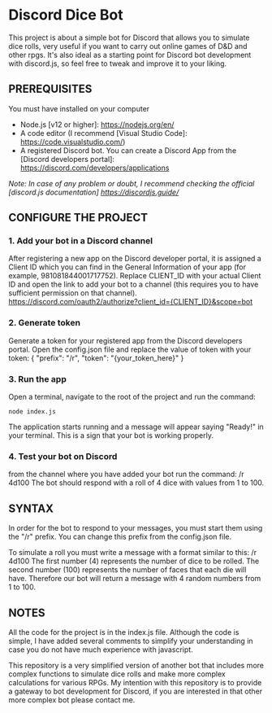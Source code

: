 # Discord Dice Bot

This project is about a simple bot for Discord that allows you to simulate dice rolls, very useful if you want to carry out online games of D&D and other rpgs. It's also ideal as a starting point for Discord bot development with discord.js, so feel free to tweak and improve it to your liking.

## PREREQUISITES

You must have installed on your computer

- Node.js [v12 or higher]: <https://nodejs.org/en/>
- A code editor (I recommend [Visual Studio Code]: <https://code.visualstudio.com/>)
- A registered Discord bot. You can create a Discord App from the [Discord developers portal]: <https://discord.com/developers/applications>

_Note: In case of any problem or doubt, I recommend checking the official [discord.js documentation] <https://discordjs.guide/>_

## CONFIGURE THE PROJECT

### 1. Add your bot in a Discord channel

After registering a new app on the Discord developer portal, it is assigned a Client ID which you can find in the General Information of your app (for example, 981081844001717752). Replace CLIENT_ID with your actual Client ID and open the link to add your bot to a channel (this requires you to have sufficient permission on that channel).
<https://discord.com/oauth2/authorize?client_id={CLIENT_ID}&scope=bot>

### 2. Generate token

Generate a token for your registered app from the Discord developers portal. Open the config.json file and replace the value of token with your token:
    {
        "prefix": "/r",
        "token": "{your_token_here}"
    }

### 3. Run the app

Open a terminal, navigate to the root of the project and run the command:

    node index.js
The application starts running and a message will appear saying "Ready!" in your terminal. This is a sign that your bot is working properly.

### 4. Test your bot on Discord

from the channel where you have added your bot run the command:
    /r 4d100
The bot should respond with a roll of 4 dice with values from 1 to 100.

## SYNTAX

In order for the bot to respond to your messages, you must start them using the "/r" prefix. You can change this prefix from the config.json file.

To simulate a roll you must write a message with a format similar to this:
    /r 4d100
The first number (4) represents the number of dice to be rolled. The second number (100) represents the number of faces that each die will have. Therefore our bot will return a message with 4 random numbers from 1 to 100.

## NOTES

All the code for the project is in the index.js file. Although the code is simple, I have added several comments to simplify your understanding in case you do not have much experience with javascript.

This repository is a very simplified version of another bot that includes more complex functions to simulate dice rolls and make more complex calculations for various RPGs. My intention with this repository is to provide a gateway to bot development for Discord, if you are interested in that other more complex bot please contact me.